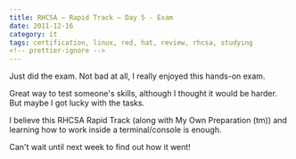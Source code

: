 ```yaml
---
title: RHCSA – Rapid Track – Day 5 - Exam
date: 2011-12-16
category: it
tags: certification, linux, red, hat, review, rhcsa, studying
<!-- prettier-ignore -->
---
```


Just did the exam. Not bad at all, I really enjoyed this hands-on exam.

Great way to test someone's skills, although I thought it would be harder. But
maybe I got lucky with the tasks.

I believe this RHCSA Rapid Track (along with My Own Preparation (tm)) and
learning how to work inside a terminal/console is enough.

Can't wait until next week to find out how it went!
